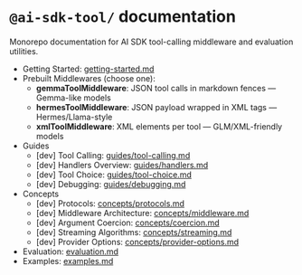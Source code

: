 # `@ai-sdk-tool/` documentation

Monorepo documentation for AI SDK tool-calling middleware and evaluation utilities.

- Getting Started: [getting-started.md](getting-started.md)
- Prebuilt Middlewares (choose one):
  - **gemmaToolMiddleware**: JSON tool calls in markdown fences — Gemma-like models
  - **hermesToolMiddleware**: JSON payload wrapped in XML tags — Hermes/Llama-style
  - **xmlToolMiddleware**: XML elements per tool — GLM/XML-friendly models
- Guides
  - [dev] Tool Calling: [guides/tool-calling.md](guides/tool-calling.md)
  - [dev] Handlers Overview: [guides/handlers.md](guides/handlers.md)
  - [dev] Tool Choice: [guides/tool-choice.md](guides/tool-choice.md)
  - [dev] Debugging: [guides/debugging.md](guides/debugging.md)
- Concepts
  - [dev] Protocols: [concepts/protocols.md](concepts/protocols.md)
  - [dev] Middleware Architecture: [concepts/middleware.md](concepts/middleware.md)
  - [dev] Argument Coercion: [concepts/coercion.md](concepts/coercion.md)
  - [dev] Streaming Algorithms: [concepts/streaming.md](concepts/streaming.md)
  - [dev] Provider Options: [concepts/provider-options.md](concepts/provider-options.md)
- Evaluation: [evaluation.md](evaluation.md)
- Examples: [examples.md](examples.md)

